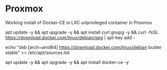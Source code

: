 # Proxmox

Working install of Docker-CE in LXC unprivileged container in Proxmox

apt update -y  && apt upgrade -y && apt install curl gnupg -y && curl -fsSL https://download.docker.com/linux/debian/gpg | apt-key add -

echo "deb [arch=amd64] https://download.docker.com/linux/debian buster stable" >> /etc/apt/sources.list

apt update -y && apt upgrade -y && apt install docker-ce -y
